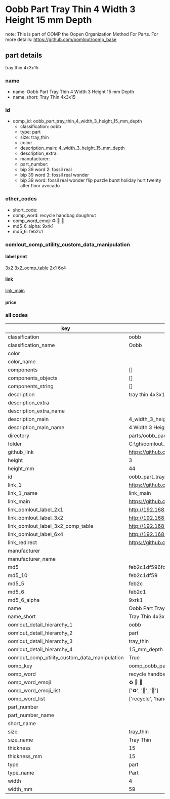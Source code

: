 # Oobb Part Tray Thin 4 Width 3 Height 15 mm Depth  

note: This is part of OOMP the Oopen Organization Method For Parts. For more details: https://github.com/oomlout/oomp_base

##  part details
  



tray thin 4x3x15



### name
* name: Oobb Part Tray Thin 4 Width 3 Height 15 mm Depth
* name_short: Tray Thin 4x3x15 
### id
* oomp_id: oobb_part_tray_thin_4_width_3_height_15_mm_depth
  * classification: oobb
  * type: part
  * size: tray_thin
  * color: 
  * description_main: 4_width_3_height_15_mm_depth
  * description_extra: 
  * manufacturer: 
  * part_number: 
  * bip 39 word 2: fossil real
  * bip 39 word 3: fossil real wonder
  * bip 39 word: fossil real wonder flip puzzle burst holiday hurt twenty alter floor avocado

### other_codes
* short_code: 
* oomp_word: recycle handbag doughnut
* oomp_word_emoji :recycle: :handbag: :doughnut:
* md5_6_alpha: 9xrk1
* md5_6: feb2c1






### oomlout_oomp_utility_custom_data_manipulation
#### label print
[3x2](http://192.168.1.245:1112/?label=oomp%209xrk1)
[3x2_oomp_table](http://192.168.1.108:1112/?label=oomp%209xrk1)
[2x1](http://192.168.1.242:1112/?label=oomp%209xrk1)
[6x4](http://192.168.1.55:1112/?label=oomp%209xrk1)    

#### link

[link_main](https://github.com/oomlout/oomlout_oobb_version_4_generated_parts/tree/main/navigation_oomp/oobb/part/tray_thin/4_width_3_height_15_mm_depth/part)                              

#### price







### all codes 
| key | value |  
| --- | --- |  
| classification | oobb |  
| classification_name | Oobb |  
| color |  |  
| color_name |  |  
| components | [] |  
| components_objects | [] |  
| components_string | [] |  
| description | tray thin 4x3x15 |  
| description_extra |  |  
| description_extra_name |  |  
| description_main | 4_width_3_height_15_mm_depth |  
| description_main_name | 4 Width 3 Height 15 mm Depth |  
| directory | parts/oobb_part_tray_thin_4_width_3_height_15_mm_depth |  
| folder | C:\gh\oomlout_oobb_version_4_generated_parts\parts\oobb_part_tray_thin_4_width_3_height_15_mm_depth |  
| github_link | https://github.com/oomlout/oomlout_oomp_part_src/tree/main/parts/oobb_part_tray_thin_4_width_3_height_15_mm_depth |  
| height | 3 |  
| height_mm | 44 |  
| id | oobb_part_tray_thin_4_width_3_height_15_mm_depth |  
| link_1 | https://github.com/oomlout/oomlout_oobb_version_4_generated_parts/tree/main/navigation_oomp/oobb/part/tray_thin/4_width_3_height_15_mm_depth/part |  
| link_1_name | link_main |  
| link_main | https://github.com/oomlout/oomlout_oobb_version_4_generated_parts/tree/main/navigation_oomp/oobb/part/tray_thin/4_width_3_height_15_mm_depth/part |  
| link_oomlout_label_2x1 | http://192.168.1.242:1112/?label=oomp%209xrk1 |  
| link_oomlout_label_3x2 | http://192.168.1.245:1112/?label=oomp%209xrk1 |  
| link_oomlout_label_3x2_oomp_table | http://192.168.1.108:1112/?label=oomp%209xrk1 |  
| link_oomlout_label_6x4 | http://192.168.1.55:1112/?label=oomp%209xrk1 |  
| link_redirect | https://github.com/oomlout/oomlout_oobb_version_4_generated_parts/tree/main/parts/oobb_tray_thin_04_03_15 |  
| manufacturer |  |  
| manufacturer_name |  |  
| md5 | feb2c1df596fcd987b577591fa2cbadf |  
| md5_10 | feb2c1df59 |  
| md5_5 | feb2c |  
| md5_6 | feb2c1 |  
| md5_6_alpha | 9xrk1 |  
| name | Oobb Part Tray Thin 4 Width 3 Height 15 mm Depth |  
| name_short | Tray Thin 4x3x15  |  
| oomlout_detail_hierarchy_1 | oobb |  
| oomlout_detail_hierarchy_2 | part |  
| oomlout_detail_hierarchy_3 | tray_thin |  
| oomlout_detail_hierarchy_4 | 15_mm_depth |  
| oomlout_oomp_utility_custom_data_manipulation | True |  
| oomp_key | oomp_oobb_part_tray_thin_4_width_3_height_15_mm_depth |  
| oomp_word | recycle handbag doughnut |  
| oomp_word_emoji | :recycle: :handbag: :doughnut: |  
| oomp_word_emoji_list | [':recycle:', ':handbag:', ':doughnut:'] |  
| oomp_word_list | ['recycle', 'handbag', 'doughnut'] |  
| part_number |  |  
| part_number_name |  |  
| short_name |  |  
| size | tray_thin |  
| size_name | Tray Thin |  
| thickness | 15 |  
| thickness_mm | 15 |  
| type | part |  
| type_name | Part |  
| width | 4 |  
| width_mm | 59 |  
